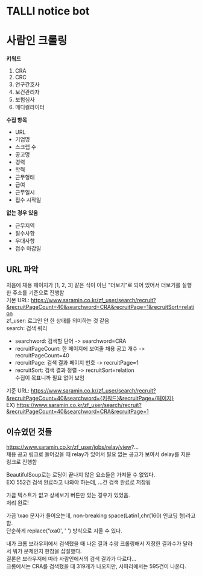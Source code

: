 # TALLI notice bot 
# 사람인 크롤링  
**키워드**  
1. CRA  
2. CRC  
3. 연구간호사  
4. 보건관리자  
5. 보험심사  
6. 메디컬라이터  

**수집 항목**   
- URL  
- 기업명  
- 스크랩 수   
- 공고명  
- 경력  
- 학력  
- 근무형태  
- 급여  
- 근무일시  
- 접수 시작일  

**없는 경우 있음**   
- 근무지역  
- 필수사항  
- 우대사항  
- 접수 마감일

## URL 파악  
처음에 채용 페이지가 [1, 2, 3] 같은 식이 아닌 "더보기"로 되어 있어서   더보기를 실행한 주소를 기준으로 진행함  
기본 URL: https://www.saramin.co.kr/zf_user/search/recruit?&recruitPageCount=40&searchword=CRA&recruitPage=1&recruitSort=relation  
zf_user: 로그인 안 한 상태를 의미하는 것 같음  
search: 검색 쿼리  
* searchword: 검색할 단어 -> searchword=CRA  
* recruitPageCount: 한 페이지에 보여줄 채용 공고 개수 ->  recruitPageCount=40  
* recruitPage: 검색 결과 페이지 번호 -> recruitPage=1  
* recruitSort: 검색 결과 정렬 -> recruitSort=relation  
수집이 목표니까 필요 없어 보임  

기준 URL: https://www.saramin.co.kr/zf_user/search/recruit?&recruitPageCount=40&searchword={키워드}&recruitPage={페이지}  
EX) https://www.saramin.co.kr/zf_user/search/recruit?&recruitPageCount=40&searchword=CRA&recruitPage=1  

## 이슈였던 것들 
https://www.saramin.co.kr/zf_user/jobs/relay/view?...  
채용 공고 링크로 들어갔을 때 relay가 있어서 필요 없는 공고가 보여서 delay를 지운 링크로 진행함  

BeautifulSoup로는 로딩이 끝나지 않은 요소들은 가져올 수 없었다.  
EX) 552건 검색 완료라고 나와야 하는데, ...건 검색 완료로 저장됨  

가끔 텍스트가 없고 상세보기 버튼만 있는 경우가 있었음.  
처리 완료!  

가끔 \xao 문자가 들어오는데, non-breaking space(Latin1,chr(160) 인코딩 형)라고 함.  
단순하게 replace('\\xa0', ' ') 방식으로 지울 수 있다.  

내가 크롬 브라우저에서 검색했을 때 나온 결과 수랑 크롤링해서 저장한 결과수가 달라서 뭐가 문제인지 한참을 삽질했다.  
결론은 브라우저에 따라 사람인에서의 검색 결과가 다르다...  
크롬에서는 CRA를 검색했을 때 319개가 나오지만, 사파리에서는 595건이 나온다.  
